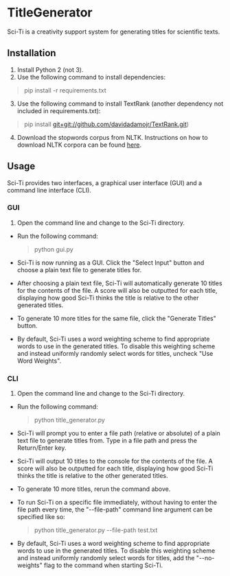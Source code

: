 # TitleGenerator
Sci-Ti is a creativity support system for generating titles for scientific texts.

## Installation

1. Install Python 2 (not 3).
2. Use the following command to install dependencies:
  > pip install -r requirements.txt
3. Use the following command to install TextRank (another dependency not included in requirements.txt):
  > pip install [git+git://github.com/davidadamojr/TextRank.git](git+git://github.com/davidadamojr/TextRank.git))
4. Download the stopwords corpus from NLTK. Instructions on how to download NLTK corpora can be found [here](https://www.nltk.org/data.html).

## Usage
Sci-Ti provides two interfaces, a graphical user interface (GUI) and a command line interface (CLI).

### GUI
1. Open the command line and change to the Sci-Ti directory.
* Run the following command:

    > python gui.py

* Sci-Ti is now running as a GUI. Click the "Select Input" button and choose a plain text file to generate titles for.
* After choosing a plain text file, Sci-Ti will automatically generate 10 titles for the contents of the file. A score will also be outputted for each title, displaying how good Sci-Ti thinks the title is relative to the other generated titles.
* To generate 10 more titles for the same file, click the "Generate Titles" button.
* By default, Sci-Ti uses a word weighting scheme to find appropriate words to use in the generated titles. To disable this weighting scheme and instead uniformly randomly select words for titles, uncheck "Use Word Weights".

### CLI
1. Open the command line and change to the Sci-Ti directory.
* Run the following command:

    > python title_generator.py

* Sci-Ti will prompt you to enter a file path (relative or absolute) of a plain text file to generate titles from. Type in a file path and press the Return/Enter key.
* Sci-Ti will output 10 titles to the console for the contents of the file. A score will also be outputted for each title, displaying how good Sci-Ti thinks the title is relative to the other generated titles.
* To generate 10 more titles, rerun the command above.
* To run Sci-Ti on a specific file immediately, without having to enter the file path every time, the "--file-path" command line argument can be specified like so:

    > python title_generator.py --file-path test.txt

* By default, Sci-Ti uses a word weighting scheme to find appropriate words to use in the generated titles. To disable this weighting scheme and instead uniformly randomly select words for titles, add the "--no-weights" flag to the command when starting Sci-Ti.
